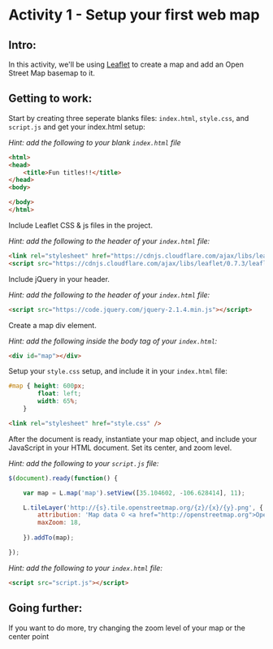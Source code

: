 <h1>Activity 1 - Setup your first web map</h1>

<h2>Intro:</h2>

In this activity, we'll be using <a href="http://leafletjs.com/">Leaflet</a> to create a map and add an Open Street Map basemap to it.

<h2>Getting to work:</h2>

Start by creating three seperate blanks files: `index.html`, `style.css`, and `script.js` and get your index.html setup:

*Hint: add the following to your blank `index.html` file*

```html
<html>
<head>
	<title>Fun titles!!</title>
</head>
<body>

</body>
</html>

```


Include Leaflet CSS & js files in the project.

*Hint: add the following to the header of your `index.html` file:*

```html
<link rel="stylesheet" href="https://cdnjs.cloudflare.com/ajax/libs/leaflet/0.7.3/leaflet.css" />
<script src="https://cdnjs.cloudflare.com/ajax/libs/leaflet/0.7.3/leaflet.js"></script>
```

Include jQuery in your header.

*Hint: add the following to the header of your `index.html` file:*

```html
<script src="https://code.jquery.com/jquery-2.1.4.min.js"></script>
```

Create a map div element.

*Hint: add the following inside the body tag of your `index.html`:*

```html
<div id="map"></div>
```

Setup your `style.css` setup, and include it in your `index.html` file:

```css
#map { height: 600px; 
        float: left;
        width: 65%;    
    }
```

```html
<link rel="stylesheet" href="style.css" />
```

After the document is ready, instantiate your map object, and include your JavaScript in your HTML document.  Set its center, and zoom level.

*Hint: add the following to your `script.js` file:*

```javascript
$(document).ready(function() {

    var map = L.map('map').setView([35.104602, -106.628414], 11);

    L.tileLayer('http://{s}.tile.openstreetmap.org/{z}/{x}/{y}.png', {
        attribution: 'Map data © <a href="http://openstreetmap.org">OpenStreetMap</a>',
        maxZoom: 18,
       
    }).addTo(map);

});
```

*Hint: add the following to your `index.html` file:*

```html
<script src="script.js"></script>
```

<h2>Going further:</h2>
If you want to do more, try changing the zoom level of your map or the center point
